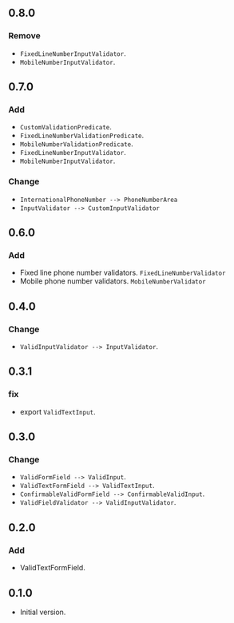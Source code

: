 ## 0.8.0

### Remove

- `FixedLineNumberInputValidator`.
- `MobileNumberInputValidator`.

## 0.7.0

### Add

- `CustomValidationPredicate`.
- `FixedLineNumberValidationPredicate`.
- `MobileNumberValidationPredicate`.
- `FixedLineNumberInputValidator`.
- `MobileNumberInputValidator`.

### Change

- `InternationalPhoneNumber --> PhoneNumberArea`
- `InputValidator --> CustomInputValidator`

## 0.6.0

### Add

- Fixed line phone number validators. `FixedLineNumberValidator`
- Mobile phone number validators. `MobileNumberValidator`

## 0.4.0

### Change

- `ValidInputValidator --> InputValidator`.

## 0.3.1

### fix

- export `ValidTextInput`.

## 0.3.0

### Change

- `ValidFormField --> ValidInput`.
- `ValidTextFormField --> ValidTextInput`.
- `ConfirmableValidFormField --> ConfirmableValidInput`.
- `ValidFieldValidator --> ValidInputValidator`.

## 0.2.0

### Add

- ValidTextFormField.

## 0.1.0

- Initial version.
